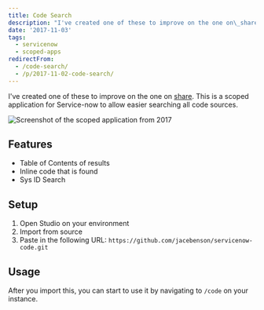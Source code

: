 ```yaml
---
title: Code Search
description: "I've created one of these to improve on the one on\_share. This is a scoped application for Service-now to allow easier searching all code sources.\r\n\r\n!Screen..."
date: '2017-11-03'
tags:
  - servicenow
  - scoped-apps
redirectFrom:
  - /code-search/
  - /p/2017-11-02-code-search/
---
```


<!--StartFragment-->

I've created one of these to improve on the one on [share](https://share.servicenow.com/). This is a scoped application for Service-now to allow easier searching all code sources.

![Screenshot of the scoped application from 2017](/assets/images/code-search.png "Screenshot of the scoped application from 2017")

## Features

* Table of Contents of results
* Inline code that is found
* Sys ID Search

## Setup

1. Open Studio on your environment
2. Import from source
3. Paste in the following URL: `https://github.com/jacebenson/servicenow-code.git`

## Usage

After you import this, you can start to use it by navigating to `/code` on your instance.

<!--EndFragment-->